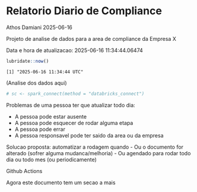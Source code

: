 # Relatorio Diario de Compliance
Athos Damiani
2025-06-16

Projeto de analise de dados para a area de compliance da Empresa X

Data e hora de atualizacao: 2025-06-16 11:34:44.06474

``` r
lubridate::now()
```

    [1] "2025-06-16 11:34:44 UTC"

(Analise dos dados aqui)

``` r
# sc <- spark_connect(method = "databricks_connect")
```

Problemas de uma pessoa ter que atualizar todo dia:

-   A pessoa pode estar ausente
-   A pessoa pode esquecer de rodar alguma etapa
-   A pessoa pode errar
-   A pessoa responsavel pode ter saido da area ou da empresa

Solucao proposta: automatizar a rodagem quando - Ou o documento for
alterado (sofrer alguma mudanca/melhoria) - Ou agendado para rodar todo
dia ou todo mes (ou periodicamente)

Github Actions

Agora este documento tem um secao a mais
